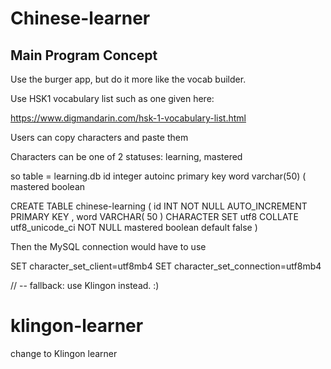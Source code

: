 # Chinese-learner

## Main Program Concept

Use the burger app, but do it more like the vocab builder. 

Use HSK1 vocabulary list such as one given here:

https://www.digmandarin.com/hsk-1-vocabulary-list.html

Users can copy characters and paste them

Characters can be one of 2 statuses: learning, mastered

so table = learning.db
id integer autoinc primary key
word varchar(50)  (
mastered boolean

CREATE TABLE chinese-learning
(
    id INT NOT NULL AUTO_INCREMENT PRIMARY KEY ,
    word VARCHAR( 50 ) CHARACTER SET utf8 COLLATE utf8_unicode_ci NOT NULL
    mastered boolean default false
)

Then the MySQL connection would have to use 

SET character_set_client=utf8mb4
SET character_set_connection=utf8mb4

// -- fallback: use Klingon instead. :) 

# klingon-learner

change to Klingon learner


